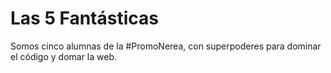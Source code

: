 # Las 5 Fantásticas

Somos cinco alumnas de la #PromoNerea, con superpoderes para dominar el código y domar la web.
